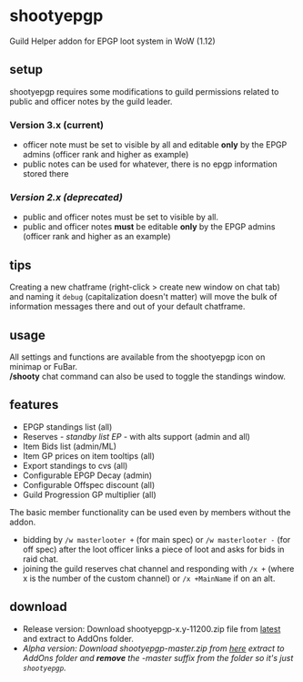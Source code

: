 # shootyepgp
Guild Helper addon for EPGP loot system in WoW (1.12)

## setup
shootyepgp requires some modifications to guild permissions related to public and officer notes by the guild leader.  

### Version 3.x (current)
- officer note must be set to visible by all and editable **only** by the EPGP admins (officer rank and higher as example)
- public notes can be used for whatever, there is no epgp information stored there

### _Version 2.x (deprecated)_ 
- public and officer notes must be set to visible by all.
- public and officer notes **must** be editable **only** by the EPGP admins (officer rank and higher as an example)

## tips
Creating a new chatframe (right-click > create new window on chat tab) and naming it `debug` (capitalization doesn't matter) will move the bulk of information messages there and out of your default chatframe.

## usage
All settings and functions are available from the shootyepgp icon on minimap or FuBar.  
**/shooty** chat command can also be used to toggle the standings window.

## features
- EPGP standings list (all)
- Reserves - *standby list EP* - with alts support (admin and all)
- Item Bids list (admin/ML)
- Item GP prices on item tooltips (all)
- Export standings to cvs (all)
- Configurable EPGP Decay (admin)
- Configurable Offspec discount (all)
- Guild Progression GP multiplier (all)

The basic member functionality can be used even by members without the addon. 
- bidding by `/w masterlooter +` (for main spec) or `/w masterlooter -` (for off spec) after the loot officer links a piece of loot and asks for bids in raid chat.
- joining the guild reserves chat channel and responding with `/x +` (where x is the number of the custom channel) or `/x +MainName` if on an alt.

## download
- Release version: Download shootyepgp-x.y-11200.zip file from [latest](https://github.com/Road-block/shootyepgp/releases/latest) and extract to AddOns folder.
- *Alpha version: Download shootyepgp-master.zip from [here](https://github.com/Road-block/shootyepgp/archive/master.zip) extract to AddOns folder and **remove** the -master suffix from the folder so it's just `shootyepgp`.*
